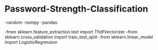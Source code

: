 # Password-Strength-Classification
-random
-numpy
-pandas

-from sklearn.feature_extraction.text import TfidfVectorizer
-from sklearn.cross_validation import train_test_split
-from sklearn.linear_model import LogisticRegression
